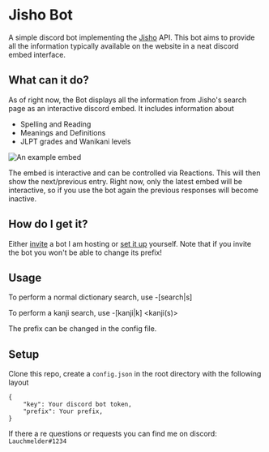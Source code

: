 # Jisho Bot

A simple discord bot implementing the [Jisho](https://jisho.org/) API. This bot aims to provide all the information typically available on the website in a neat discord embed interface.

## What can it do?
As of right now, the Bot displays all the information from Jisho's search page as an interactive discord embed.
It includes information about
* Spelling and Reading
* Meanings and Definitions
* JLPT grades and Wanikani levels

![An example embed](https://i.imgur.com/apxYK10.png)

The embed is interactive and can be controlled via Reactions. This will then show the next/previous entry. Right now, only the latest embed will be interactive, so if you use the bot again the previous responses will become inactive.

## How do I get it?
Either [invite](https://discord.com/api/oauth2/authorize?client_id=742658127060795393&permissions=59456&scope=bot) a bot I am hosting or [set it up](#setup) yourself. Note that if you invite the bot you won't be able to change its prefix!

## Usage
To perform a normal dictionary search, use
    -[search|s] <query>

To perform a kanji search, use
    -[kanji|k] <kanji(s)>

The prefix can be changed in the config file.

## <a name="setup"></a>Setup
Clone this repo, create a `config.json` in the root directory with the following layout

    {
        "key": Your discord bot token,
        "prefix": Your prefix,
    }


If there a re questions or requests you can find me on discord: `Lauchmelder#1234`